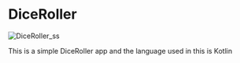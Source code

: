 # DiceRoller
![DiceRoller_ss](https://user-images.githubusercontent.com/103947396/186082326-7b5ee416-478a-47d5-bd67-6f252fdff114.png)


This is a simple DiceRoller app and the language used in this is Kotlin 

















































